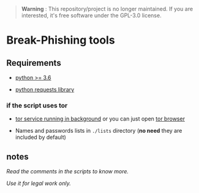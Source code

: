 > **Warning** : This repository/project is no longer maintained. If you are interested, it's free software under the GPL-3.0 license.

# Break-Phishing tools

## Requirements

* [python >= 3.6](https://www.python.org/)

* [python requests library](https://github.com/psf/requests)
  
### if the script uses tor

* [tor service running in background](http://3gldbgtv5e4god56.onion/onion-services/setup/install/index.html) or you can just open [tor browser](https://www.torproject.org/)

* Names and passwords lists in `./lists` directory (**no need** they are included by default)

## notes

*Read the comments in the scripts to know more.*

*Use it for legal work only.*
